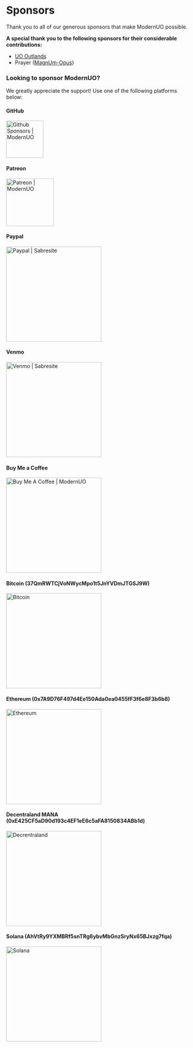 # Sponsors

Thank you to all of our generous sponsors that make ModernUO possible.

**A special thank you to the following sponsors for their considerable contributions:**
* [UO Outlands](https://uooutlands.com)
* Prayer ([MagnUm-Opus](https://discord.gg/CzDEq3vv2N))

### Looking to sponsor ModernUO?
We greatly appreciate the support! Use one of the following platforms below:

#### GitHub
[<img alt="Github Sponsors | ModernUO" data-canonical-src="https://camo.githubusercontent.com/dec0683928f7db306904f8ea2e7c0d81ca83800fe09fcd5ac792c962eaee02dc/68747470733a2f2f6769746875622e6769746875626173736574732e636f6d2f696d616765732f6d6f64756c65732f736974652f73706f6e736f72732f6c6f676f2d6d6f6e612e737667" src="https://camo.githubusercontent.com/dec0683928f7db306904f8ea2e7c0d81ca83800fe09fcd5ac792c962eaee02dc/68747470733a2f2f6769746875622e6769746875626173736574732e636f6d2f696d616765732f6d6f64756c65732f736974652f73706f6e736f72732f6c6f676f2d6d6f6e612e737667" width=100px />](https://github.com/sponsors/modernuo)

#### Patreon
[<img alt="Patreon | ModernUO" data-canonical-src="https://user-images.githubusercontent.com/3953314/104968719-7c96e980-599b-11eb-839b-28745496b1a4.png" src="https://user-images.githubusercontent.com/3953314/104968719-7c96e980-599b-11eb-839b-28745496b1a4.png" width=128px />](https://muo.gg/patreon)

#### Paypal
[<img alt="Paypal | Sabresite" data-canonical-src="https://user-images.githubusercontent.com/3953314/104967693-d5b14e00-5998-11eb-93fc-b098e791a620.png" src="https://user-images.githubusercontent.com/3953314/104967693-d5b14e00-5998-11eb-93fc-b098e791a620.png" width=256px />](https://muo.gg/paypal)

#### Venmo
[<img alt="Venmo | Sabresite" data-canonical-src="https://user-images.githubusercontent.com/3953314/104967817-2759d880-5999-11eb-92ec-c4193da79570.png" src="https://user-images.githubusercontent.com/3953314/104967817-2759d880-5999-11eb-92ec-c4193da79570.png" width=256px />](https://muo.gg/venmo)

#### Buy Me a Coffee
[<img alt="Buy Me A Coffee | ModernUO" data-canonical-src="https://user-images.githubusercontent.com/3953314/198871867-68391c6c-5f97-4ab0-b8fe-97fa5f31e33e.png" src="https://user-images.githubusercontent.com/3953314/198871867-68391c6c-5f97-4ab0-b8fe-97fa5f31e33e.png" width=256px />](https://muo.gg/coffee)

#### Bitcoin (37QmRWTCjVoNWycMpo1t5JnYVDmJTGSJ9W)
<img alt="Bitcoin" src="https://cdn.discordapp.com/attachments/751318817765982318/917180331147288606/December5-022645PM.png" width=256px />


#### Ethereum (0x7A9D76F497d4Ee150Ada0ea0455fF3f6e8F3b6b8)
<img alt="Ethereum" src="https://cdn.discordapp.com/attachments/751318817765982318/917180724828864572/December5-022757PM.png" width=256px />

#### Decentraland MANA (0xE425CF5aD90d193c4EF1eE6c5aFA8150834ABb1d)
<img alt="Decrentraland" src="https://cdn.discordapp.com/attachments/751318817765982318/917180004385820682/December5-022431PM.png" width=256px />

#### Solana (AhVtRy9YXMBRf5snTRg6ybvMbGnzSryNx65BJxzg7fqa)
<img alt="Solana" src="https://cdn.discordapp.com/attachments/751318817765982318/917181165838938162/December5-023004PM.png" width=256px />
